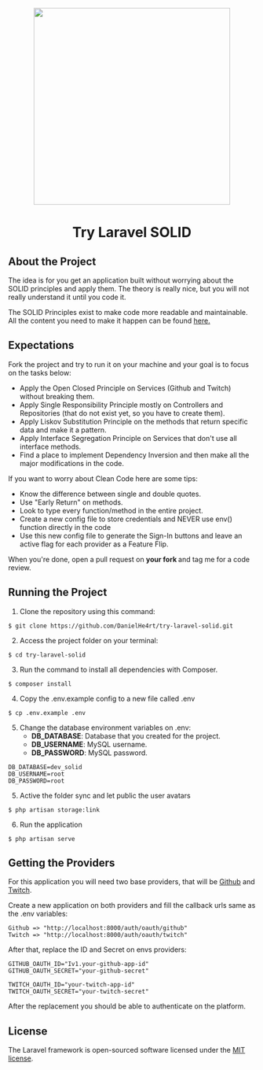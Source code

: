 <p align="center"><a href="https://laravel.com" target="_blank"><img src="https://raw.githubusercontent.com/laravel/art/master/logo-lockup/5%20SVG/2%20CMYK/1%20Full%20Color/laravel-logolockup-cmyk-red.svg" width="400"></a></p>
<h1 align="center">Try Laravel SOLID </h1>

## About the Project

The idea is for you get an application built without worrying about the SOLID principles and apply them. The theory is really nice, but you will not really understand it until you code it.

The SOLID Principles exist to make code more readable and maintainable. All the content you need to make it happen can be found [here.](https://github.com/danielhe4rt/solid4noobs)

## Expectations

Fork the project and try to run it on your machine and your goal is to focus on the tasks below:

-   Apply the Open Closed Principle on Services (Github and Twitch) without breaking them.
-   Apply Single Responsibility Principle mostly on Controllers and Repositories (that do not exist yet, so you have to create them).
-   Apply Liskov Substitution Principle on the methods that return specific data and make it a pattern.
-   Apply Interface Segregation Principle on Services that don't use all interface methods.
-   Find a place to implement Dependency Inversion and then make all the major modifications in the code.

If you want to worry about Clean Code here are some tips:

-   Know the difference between single and double quotes.
-   Use "Early Return" on methods.
-   Look to type every function/method in the entire project.
-   Create a new config file to store credentials and NEVER use env() function directly in the code
-   Use this new config file to generate the Sign-In buttons and leave an active flag for each provider as a Feature Flip.

When you're done, open a pull request on <strong> your fork </strong> and tag me for a code review.

## Running the Project

1. Clone the repository using this command:

```terminal
$ git clone https://github.com/DanielHe4rt/try-laravel-solid.git
```

2. Access the project folder on your terminal:

```terminal
$ cd try-laravel-solid
```

3. Run the command to install all dependencies with Composer.

```terminal
$ composer install
```

4. Copy the .env.example config to a new file called .env

```terminal
$ cp .env.example .env
```

5. Change the database environment variables on .env:
    - **DB_DATABASE**: Database that you created for the project.
    - **DB_USERNAME**: MySQL username.
    - **DB_PASSWORD**: MySQL password.

```dotenv
DB_DATABASE=dev_solid
DB_USERNAME=root
DB_PASSWORD=root
```

5. Active the folder sync and let public the user avatars

```terminal
$ php artisan storage:link
```

6. Run the application

```terminal
$ php artisan serve
```

## Getting the Providers

For this application you will need two base providers, that will be [Github](https://github.com/settings/apps) and [Twitch](https://dev.twitch.tv/console).

Create a new application on both providers and fill the callback urls same as the .env variables:

```
Github => "http://localhost:8000/auth/oauth/github"
Twitch => "http://localhost:8000/auth/oauth/twitch"
```

After that, replace the ID and Secret on envs providers:

```dotenv
GITHUB_OAUTH_ID="Iv1.your-github-app-id"
GITHUB_OAUTH_SECRET="your-github-secret"

TWITCH_OAUTH_ID="your-twitch-app-id"
TWITCH_OAUTH_SECRET="your-twitch-secret"
```

After the replacement you should be able to authenticate on the platform.

## License

The Laravel framework is open-sourced software licensed under the [MIT license](https://opensource.org/licenses/MIT).
